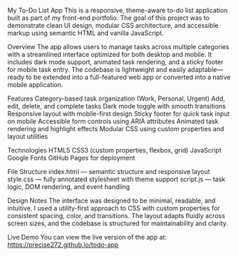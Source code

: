 My To-Do List App
This is a responsive, theme-aware to-do list application built as part of my front-end portfolio. The goal of this project was to demonstrate clean UI design, modular CSS architecture, and accessible markup using semantic HTML and vanilla JavaScript.

Overview
The app allows users to manage tasks across multiple categories with a streamlined interface optimized for both desktop and mobile. It includes dark mode support, animated task rendering, and a sticky footer for mobile task entry. The codebase is lightweight and easily adaptable—ready to be extended into a full-featured web app or converted into a native mobile application.

Features
Category-based task organization (Work, Personal, Urgent)
Add, edit, delete, and complete tasks
Dark mode toggle with smooth transitions
Responsive layout with mobile-first design
Sticky footer for quick task input on mobile
Accessible form controls using ARIA attributes
Animated task rendering and highlight effects
Modular CSS using custom properties and layout utilities

Technologies
HTML5
CSS3 (custom properties, flexbox, grid)
JavaScript
Google Fonts
GitHub Pages for deployment

File Structure
index.html — semantic structure and responsive layout
style.css — fully annotated stylesheet with theme support
script.js — task logic, DOM rendering, and event handling

Design Notes
The interface was designed to be minimal, readable, and intuitive. I used a utility-first approach to CSS with custom properties for consistent spacing, color, and transitions. The layout adapts fluidly across screen sizes, and the codebase is structured for maintainability and clarity.

Live Demo
You can view the live version of the app at: https://precise272.github.io/todo-app
